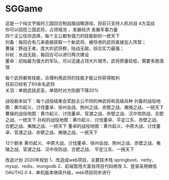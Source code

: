 # SGGame

这是一个纯文字版的三国回合制战旗战略游戏，目前只支持人机对战 4方混战<br>
你可以招揽三国武将，占领城池 ，发展经济 发展军事力量<br>
四个主公任你选择，每个主公都有强力的技能助你一统天下<br>
刘备：每回合有几率直接获取一个新武将，被俘虏的武将直接加入阵营；<br>
曹操：野战王者，庞大的武将群，陆战无敌，综合实力最强；<br>
孙权：水战无敌，每回合可以进行两次建设<br>
董卓：初始最为强大的军队，可以迅速占领大片城市，武将质量较低，需要多跑酒馆<br>


每个武将都有技能，合理利用武将的技能才能让你获得胜利<br>
目前已经有了60余名武将<br>
关羽：单挑武技武圣，单挑时对方防御下降20%<br>

战役剧本如下：每个战役结束会奖励主公不同的神武将和高级兵种
刘备的战役地图：黄巾起义、讨伐董卓、徐州会战、荆州之战、赤壁之战、夷陵之战、一统天下
曹操的战役地图：黄巾起义、讨伐董卓、官渡之战、赤壁之战、汉中攻防战、合肥之战、一统天下
孙权的战役地图：黄巾起义、讨伐董卓、平定江东、赤壁之战、合肥之战、夷陵之战、一统天下
董卓的战役地图：黄巾起义、中原大战、讨伐董卓、官渡之战、赤壁之战、夷陵之战、一统天下

12个剧本
黄巾起义、中原大战、讨伐董卓、徐州会战、荆州之战、赤壁之战、夷陵之战、官渡之战、汉中攻防战、合肥之战、
平定江东、一统天下


改造计划 2020年规划
1、改造成web项目，主要技术栈  springboot、netty、mysql、redis、mongodb
2、前端暂用大富翁项目代码修改
3、登录采用微信 OAUTH2.0
4、单机版本继续升级，web项目同步进行
